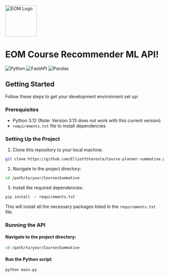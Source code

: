 <img src="https://github.com/ElliottStarosta/CoursesSummative/blob/master/src/main/resources/assets/EOM_Logo.png" alt="EOM Logo" width="100"/>

# EOM Course Recommender ML API!

![Python](https://img.shields.io/badge/Python-4584b6?style=for-the-badge&logo=python&logoColor=white)
![FastAPI](https://img.shields.io/badge/FastAPI-005571?style=for-the-badge&logo=fastapi)
![Pandas](https://img.shields.io/badge/pandas-%23150458.svg?style=for-the-badge&logo=pandas&logoColor=white)


## Getting Started

Follow these steps to get your development environment set up:

### Prerequisites

- Python 3.12 (Note: Version 3.13 does not work with this current version)
- `requirements.txt` file to install dependencies

### Setting Up the Project

1. Clone this repository to your local machine:
```bash
git clone https://github.com/ElliottStarosta/Course-planner-summative.git
```
2. Navigate to the project directory:
```bash
cd /path/to/your/CoursesSummative
```
3. Install the required dependencies:
```bash
pip install -r requirements.txt
```
This will install all the necessary packages listed in the `requirements.txt` file.

### Running the API
#### Navigate to the project directory:
```bash
cd /path/to/your/CoursesSummative
```

#### Run the Python script
```python
python main.py
```
